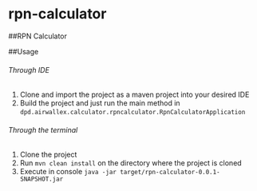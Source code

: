 # rpn-calculator
##RPN Calculator

##Usage

###### Through IDE
1. Clone and import the project as a maven project into your desired IDE
2. Build the project and just run the main method in `dpd.airwallex.calculator.rpncalculator.RpnCalculatorApplication`

###### Through the terminal
1. Clone the project
2. Run `mvn clean install` on the directory where the project is cloned
3. Execute in console `java -jar target/rpn-calculator-0.0.1-SNAPSHOT.jar`
